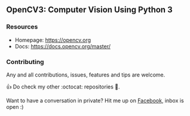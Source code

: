 ## OpenCV3: Computer Vision Using Python 3

### Resources

* Homepage: <https://opencv.org>
* Docs: <https://docs.opencv.org/master/>


### Contributing

Any and all contributions, issues, features and tips are welcome.

:+1: Do check my other :octocat: repositories :rocket:.

Want to have a conversation in private? Hit me up on [Facebook](https://facebook.com/prateekis1), inbox is open :)
